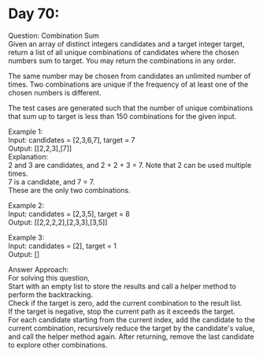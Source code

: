 # Day 70:
Question: Combination Sum<br/>
Given an array of distinct integers candidates and a target integer target, return a list of all unique combinations of candidates where the chosen numbers sum to target. You may return the combinations in any order.<br/>

The same number may be chosen from candidates an unlimited number of times. Two combinations are unique if the 
frequency of at least one of the chosen numbers is different.<br/>

The test cases are generated such that the number of unique combinations that sum up to target is less than 150 combinations for the given input.<br/>

 

Example 1:<br/>
Input: candidates = [2,3,6,7], target = 7<br/>
Output: [[2,2,3],[7]]<br/>
Explanation:<br/>
2 and 3 are candidates, and 2 + 2 + 3 = 7. Note that 2 can be used multiple times.<br/>
7 is a candidate, and 7 = 7.<br/>
These are the only two combinations.<br/>

Example 2:<br/>
Input: candidates = [2,3,5], target = 8<br/>
Output: [[2,2,2,2],[2,3,3],[3,5]]<br/>

Example 3:<br/>
Input: candidates = [2], target = 1<br/>
Output: []<br/>


Answer Approach:<br/>
For solving this question,<br/>
Start with an empty list to store the results and call a helper method to perform the backtracking.<br/>
Check if the target is zero, add the current combination to the result list.<br/>
If the target is negative, stop the current path as it exceeds the target.<br/>
For each candidate starting from the current index, add the candidate to the current combination, recursively reduce the target by the candidate's value, and call the helper method again. After returning, remove the last candidate to explore other combinations.<br/>
